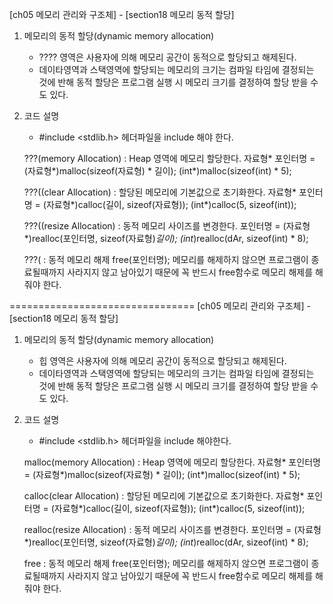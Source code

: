 [ch05 메모리 관리와 구조체] - [section18 메모리 동적 할당]

01. 메모리의 동적 할당(dynamic memory allocation)
	- ???? 영역은 사용자에 의해 메모리 공간이 동적으로 할당되고 해제된다.
	- 데이타영역과 스택영역에 할당되는 메모리의 크기는 컴파일 타임에 결정되는 것에 반해 동적 할당은 프로그램 실행 시 메모리 크기를 결정하여 할당 받을 수도 있다.
	
02. 코드 설명
	- #include <stdlib.h> 헤더파일을 include 해야 한다.

	???(memory Allocation) : Heap 영역에 메모리 할당한다.
		자료형* 포인터명 = (자료형*)malloc(sizeof(자료형) * 길이);
		(int*)malloc(sizeof(int) * 5);
		
	???((clear Allocation) : 할당된 메모리에 기본값으로 초기화한다.
		자료형* 포인터명 = (자료형*)calloc(길이, sizeof(자료형));
		(int*)calloc(5, sizeof(int));	
		
	???((resize Allocation) : 동적 메모리 사이즈를 변경한다.
		포인터명 = (자료형*)realloc(포인터명, sizeof(자료형)*길이);
		(int*)realloc(dAr, sizeof(int) * 8);

	???( : 동적 메모리 해제
		free(포인터명);
		메모리를 해제하지 않으면 프로그램이 종료될때까지 사라지지 않고 남아있기 때문에
		꼭 반드시 free함수로 메모리 해제를 해줘야 한다.
	
================================
[ch05 메모리 관리와 구조체] - [section18 메모리 동적 할당]

01. 메모리의 동적 할당(dynamic memory allocation)
	- 힙 영역은 사용자에 의해 메모리 공간이 동적으로 할당되고 해제된다.
	- 데이타영역과 스택영역에 할당되는 메모리의 크기는 컴파일 타임에 결정되는 것에 반해 동적 할당은 프로그램 실행 시 메모리 크기를 결정하여 할당 받을 수도 있다.
	
02. 코드 설명
	
	- #include <stdlib.h> 헤더파일을 include 해야한다.

	malloc(memory Allocation) : Heap 영역에 메모리 할당한다.
		자료형* 포인터명 = (자료형*)malloc(sizeof(자료형) * 길이);
		(int*)malloc(sizeof(int) * 5);
		
	calloc(clear Allocation) : 할당된 메모리에 기본값으로 초기화한다.
		자료형* 포인터명 = (자료형*)calloc(길이, sizeof(자료형));
		(int*)calloc(5, sizeof(int));	
		
	realloc(resize Allocation) : 동적 메모리 사이즈를 변경한다.
		포인터명 = (자료형*)realloc(포인터명, sizeof(자료형)*길이);
		(int*)realloc(dAr, sizeof(int) * 8);

	free : 동적 메모리 해제
		free(포인터명);
		메모리를 해제하지 않으면 프로그램이 종료될때까지 사라지지 않고 남아있기 때문에
		꼭 반드시 free함수로 메모리 해제를 해줘야 한다.
	